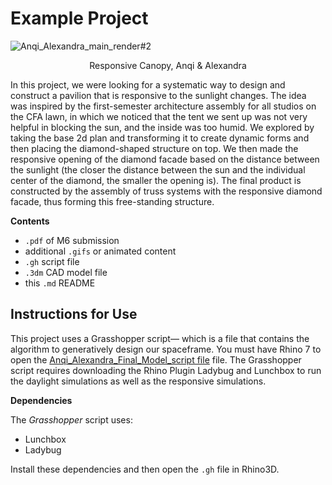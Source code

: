 # Example Project
![Anqi_Alexandra_main_render#2](https://user-images.githubusercontent.com/71512705/165667918-c0c82bfb-a86c-4e40-b688-01bcf9effaa3.png)
 <p align="center">Responsive Canopy, Anqi & Alexandra</p>


In this project, we were looking for a systematic way to design and construct a pavilion that is responsive to the sunlight changes. The idea was inspired by the first-semester architecture assembly for all studios on the CFA lawn, in which we noticed that the tent we sent up was not very helpful in blocking the sun, and the inside was too humid. We explored by taking the base 2d plan and transforming it to create dynamic forms and then placing the diamond-shaped structure on top. We then made the responsive opening of the diamond facade based on the distance between the sunlight (the closer the distance between the sun and the individual center of the diamond, the smaller the opening is). The final product is constructed by the assembly of truss systems with the responsive diamond facade, thus forming this free-standing structure.

**Contents**

- `.pdf` of M6 submission
- additional `.gifs` or animated content
- `.gh` script file
- `.3dm` CAD model file
- this `.md` README

## Instructions for Use

This project uses a Grasshopper script— which is a file that contains the algorithm to generatively design our spaceframe. You must have Rhino 7 to open the [Anqi_Alexandra_Final_Model_script file](https://github.com/l00sed/FCD-S22-62275/blob/7e7f06e2b88e69d09bde91e20efe124b639f2230/Anqi_Alexandra/Anqi_Alexandra_Final_Model_script.gh) file. The Grasshopper script requires downloading the Rhino Plugin Ladybug and Lunchbox to run the daylight simulations as well as the responsive simulations. 

**Dependencies**

The _Grasshopper_ script uses:
  - Lunchbox
  - Ladybug

Install these dependencies and then open the `.gh` file in Rhino3D.

